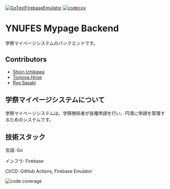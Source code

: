 [![GoTestFirebaseEmulator](https://github.com/shion1305/ynufes-mypage-backend/actions/workflows/go%20test.yml/badge.svg)](https://github.com/shion1305/ynufes-mypage-backend/actions/workflows/go%20test.yml)
[![codecov](https://codecov.io/gh/shion1305/ynufes-mypage-backend/branch/main/graph/badge.svg?token=X7PA73LZS2)](https://codecov.io/gh/shion1305/ynufes-mypage-backend)

# YNUFES Mypage Backend

学祭マイページシステムのバックエンドです。

## Contributors
- [Shion Ichikawa](https://github.com/shion1305)
- [Tomoya Hiroe](https://github.com/tomoyahiroe)
- [Ryo Sasaki](https://github.com/Ryo-Sasaki-xxx)

## 学祭マイページシステムについて
学祭マイページシステムは、学祭関係者が各種申請を行い、円滑に申請を管理するためのシステムです。

## 技術スタック
言語: Go

インフラ: Firebase

CI/CD: GitHub Actions, Firebase Emulator

![code coverage](https://codecov.io/gh/shion1305/ynufes-mypage-backend/branch/main/graphs/sunburst.svg?token=X7PA73LZS2)

